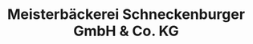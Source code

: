 ---
title: "Meisterbäckerei Schneckenburger GmbH & Co. KG"
url: /seitingen-oberflacht/meisterbaeckerei-schneckenburger-gmbh-und-co-kg/
shop: Bäckerei
---